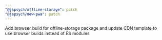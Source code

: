 ```yaml
---
"@jspsych/offline-storage": patch
"@jspsych/new-pwa": patch
---
```


Add browser build for offline-storage package and update CDN template to use browser builds instead of ES modules

